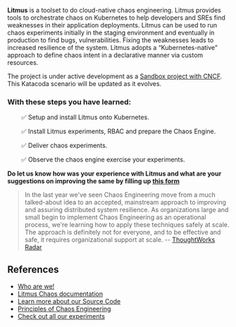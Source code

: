 **Litmus** is a toolset to do cloud-native chaos engineering. Litmus provides tools to orchestrate chaos on Kubernetes to help developers and SREs find weaknesses in their application deployments. Litmus can be used to run chaos experiments initially in the staging environment and eventually in production to find bugs, vulnerabilities. Fixing the weaknesses leads to increased resilience of the system. Litmus adopts a “Kubernetes-native” approach to define chaos intent in a declarative manner via custom resources.

The project is under active development as a [Sandbox project with CNCF](https://www.cncf.io/sandbox-projects/). This Katacoda scenario will be updated as it evolves.

### With these steps you have learned:

&nbsp; &nbsp; &nbsp; &nbsp; ✅ Setup and install Litmus onto Kubernetes.

&nbsp; &nbsp; &nbsp; &nbsp; ✅ Install Litmus experiments, RBAC and prepare the Chaos Engine.

&nbsp; &nbsp; &nbsp; &nbsp; ✅ Deliver chaos experiments.

&nbsp; &nbsp; &nbsp; &nbsp; ✅ Observe the chaos engine exercise your experiments.

**Do let us know how was your experience with Litmus and what are your suggestions on improving the same by filling up [this form](https://docs.google.com/forms/d/e/1FAIpQLScX0s7zKxQPVrjUbFUpNTDkqx2PLOtrCYYTExUuAEoPbHjWhA/viewform)**

> In the last year we've seen Chaos Engineering move from a much talked-about idea to an accepted, mainstream approach to improving and assuring distributed system resilience. As organizations large and small begin to implement Chaos Engineering as an operational process, we're learning how to apply these techniques safely at scale. The approach is definitely not for everyone, and to be effective and safe, it requires organizational support at scale. -- [ThoughtWorks Radar](https://www.thoughtworks.com/radar/techniques/chaos-engineering)

## References

-   [Who are we!](https://litmuschaos.io)
-   [Litmus Chaos documentation](https://docs.litmuschaos.io/docs/getstarted/)
-   [Learn more about our Source Code](https://github.com/litmuschaos/litmus)
-   [Principles of Chaos Engineering](http://principlesofchaos.org/)
-   [Check out all our experiments](https://hub.litmuschaos.io)

